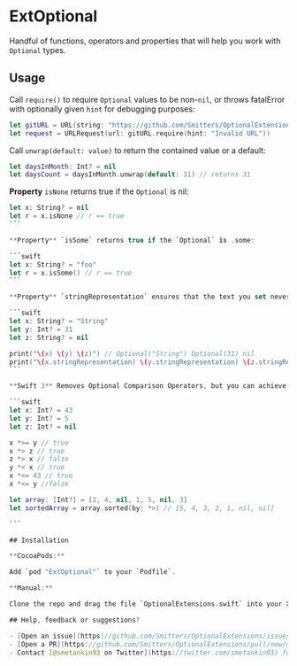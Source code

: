 # ExtOptional

Handful of functions, operators and properties that will help you work with `Optional` types.

## Usage

Call `require()` to require `Optional` values to be non-`nil`, or throws fatalError with optionally given `hint` for debugging purposes:

```swift
let gitURL = URL(string: "https://github.com/Smitters/OptionalExtensions")
let request = URLRequest(url: gitURL.require(hint: "Invalid URL"))
```

Call `unwrap(default: value)` to return the contained value or a default:

```swift
let daysInMonth: Int? = nil
let daysCount = daysInMonth.unwrap(default: 31) // returns 31
```

**Property** `isNone` returns true if the `Optional` is nil:

````swift
let x: String? = nil
let r = x.isNone // r == true
```

**Property** `isSome` returns true if the `Optional` is .some:

```swift
let x: String? = "foo"
let r = x.isSome() // r == true
```

**Property** `stringRepresentation` ensures that the text you set never ever includes that annoying additional `“Optional(…)”`:

```swift
let x: String? = "String"
let y: Int? = 31
let z: String? = nil

print("\(x) \(y) \(z)") // Optional("String") Optional(31) nil
print("\(x.stringRepresentation) \(y.stringRepresentation) \(z.stringRepresentation)") // String 31
```

**Swift 3** Removes Optional Comparison Operators, but you can achieve same behaviour adding `*` symbol to Swift's standart comparison operator:

```swift
let x: Int? = 43
let y: Int? = 5
let z: Int? = nil

x *>= y // true
x *> z // true
z *> x // false
y *< x // true
x *<= 43 // true
x *<= y //false

let array: [Int?] = [2, 4, nil, 1, 5, nil, 3]
let sortedArray = array.sorted(by: *>) // [5, 4, 3, 2, 1, nil, nil]

```

## Installation

**CocoaPods:**

Add `pod "ExtOptional"` to your `Podfile`.

**Manual:**

Clone the repo and drag the file `OptionalExtensions.swift` into your Xcode project.

## Help, feedback or suggestions?

- [Open an issue](https://github.com/Smitters/OptionalExtensions/issues/new) if you need help, if you found a bug, or if you want to discuss a feature request.
- [Open a PR](https://github.com/Smitters/OptionalExtensions/pull/new/master) if you want to make some change to `ExtOptional`.
- Contact [@smetankin93 on Twitter](https://twitter.com/smetankin93) for discussions, news & announcements about new pods.
